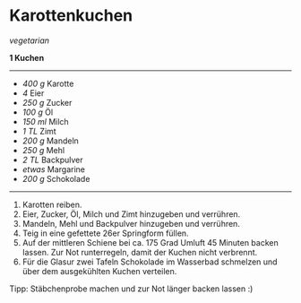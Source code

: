 # Karottenkuchen

*vegetarian*

**1 Kuchen**

---

- *400 g* Karotte
- *4* Eier
- *250 g* Zucker
- *100 g* Öl
- *150 ml* Milch
- *1 TL* Zimt
- *200 g* Mandeln
- *250 g* Mehl
- *2 TL* Backpulver
- *etwas* Margarine
- *200 g* Schokolade 

---

1. Karotten reiben.
2. Eier, Zucker, Öl, Milch und Zimt hinzugeben und verrühren.
3. Mandeln, Mehl und Backpulver hinzugeben und verrühren.
4. Teig in eine gefettete 26er Springform füllen.
5. Auf der mittleren Schiene bei ca. 175 Grad Umluft 45 Minuten backen lassen. Zur Not runterregeln, damit der Kuchen nicht verbrennt.
6. Für die Glasur zwei Tafeln Schokolade im Wasserbad schmelzen und über dem ausgekühlten Kuchen verteilen.

Tipp: Stäbchenprobe machen und zur Not länger backen lassen :)
